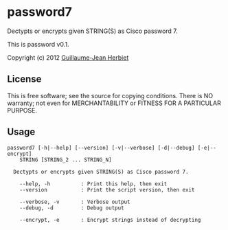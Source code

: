 # password7

Dectypts or encrypts given STRING(S) as Cisco password 7.

This is password v0.1.

Copyright (c) 2012 [Guillaume-Jean Herbiet](http://herbiet.net)

## License

This is free software; see the source for copying conditions. There is NO
warranty; not even for MERCHANTABILITY or FITNESS FOR A PARTICULAR PURPOSE.

## Usage

	password7 [-h|--help] [--version] [-v|--verbose] [-d|--debug] [-e|--encrypt]
	    STRING [STRING_2 ... STRING_N]
		
	  Dectypts or encrypts given STRING(S) as Cisco password 7.
	
	    --help, -h          : Print this help, then exit
	    --version           : Print the script version, then exit
		
	    --verbose, -v       : Verbose output
	    --debug, -d         : Debug output
		
	    --encrypt, -e       : Encrypt strings instead of decrypting
